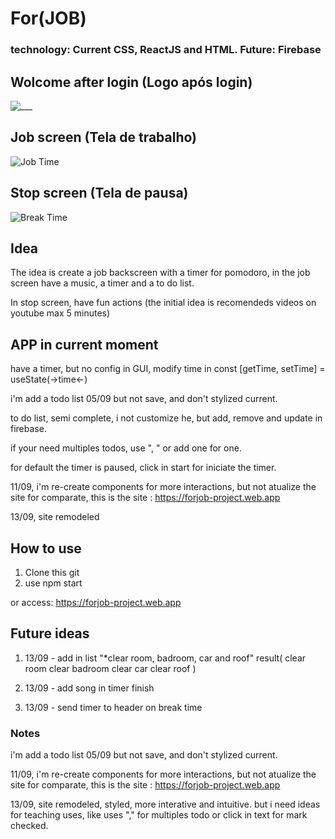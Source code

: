 # For(JOB)

### technology: Current CSS, ReactJS and HTML. Future: Firebase

## Wolcome after login (Logo após login)

![___](https://user-images.githubusercontent.com/83098581/132108696-e3c69166-8370-428a-8156-3d21eee2e907.png)

## Job screen (Tela de trabalho)

![Job Time](https://user-images.githubusercontent.com/83098581/132108700-cdec3bf3-df97-4132-8b64-f45eec9be38d.png)

## Stop screen (Tela de pausa)

![Break Time](https://user-images.githubusercontent.com/83098581/132108698-0136617b-c064-4160-88c1-0701570581f2.png)

## Idea

The idea is create a job backscreen with a timer for pomodoro, in the job screen have a music, a timer and a to do list.

In stop screen, have fun actions (the initial idea is recomendeds videos on youtube max 5 minutes)

## APP in current moment

have a timer, but no config in GUI, modify time in const [getTime, setTime] = useState(->time<-)

i'm add a todo list 05/09 but not save, and don't stylized current.

to do list, semi complete, i not customize he, but add, remove and update in firebase.

if your need multiples todos, use ", " or add one for one.

for default the timer is paused, click in start for iniciate the timer.

11/09, i'm re-create components for more interactions, but not atualize the site for comparate, this is the site : https://forjob-project.web.app

13/09, site remodeled

## How to use

1. Clone this git
2. use npm start

or access: https://forjob-project.web.app

## Future ideas

1. 13/09 - add in list "\*clear room, badroom, car and roof"
   result(
   clear room
   clear badroom
   clear car
   clear roof
   )
2. 13/09 - add song in timer finish

3. 13/09 - send timer to header on break time

### Notes

i'm add a todo list 05/09 but not save, and don't stylized current.

11/09, i'm re-create components for more interactions, but not atualize the site for comparate, this is the site : https://forjob-project.web.app

13/09, site remodeled, styled, more interative and intuitive. but i need ideas for teaching uses, like uses "," for multiples todo or click in text for mark checked.
